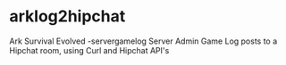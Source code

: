 # arklog2hipchat
Ark Survival Evolved -servergamelog  Server Admin Game Log posts to a Hipchat room, using Curl and Hipchat API's
